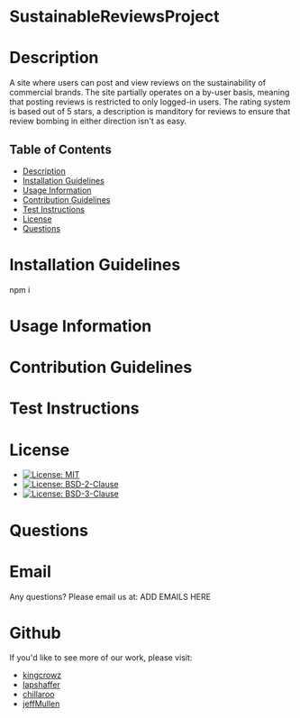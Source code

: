 # SustainableReviewsProject

# Description
A site where users can post and view reviews on the sustainability of commercial brands.  The site partially operates on a by-user basis, meaning that posting reviews is restricted to only logged-in users.  The rating system is based out of 5 stars, a description is manditory for reviews to ensure that review bombing in either direction isn't as easy.  


## Table of Contents
* [Description](#Description)
* [Installation Guidelines](#Installation-Guidelines)
* [Usage Information](#Usage-Information)
* [Contribution Guidelines](#Contribution-Guidelines)
* [Test Instructions](#Test-Instructions)
* [License](#License)
* [Questions](#Questions)

      
# Installation Guidelines
npm i

      
# Usage Information

      
# Contribution Guidelines

      
# Test Instructions


# License
* [![License: MIT](https://img.shields.io/badge/License-MIT-yellow.svg)](https://opensource.org/licenses/MIT)
* [![License: BSD-2-Clause](https://img.shields.io/badge/License-BSD2Clause-red.svg)](https://opensource.org/licenses/BSD-2-Clause)
* [![License: BSD-3-Clause](https://img.shields.io/badge/License-BSD3Clause-red.svg)](https://opensource.org/licenses/BSD-3-Clause)
# Questions

# Email
Any questions? Please email us at:
ADD EMAILS HERE


# Github
If you'd like to see more of our work, please visit:
* [kingcrowz](https://github.com/kingcrowz)
* [lapshaffer](https://github.com/lapshaffer)
* [chillaroo](https://github.com/Chillaroo)
* [jeffMullen](https://github.com/jeffMullen)


